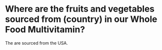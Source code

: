 # Where are the fruits and vegetables sourced from (country) in our Whole Food Multivitamin?

The are sourced from the USA.